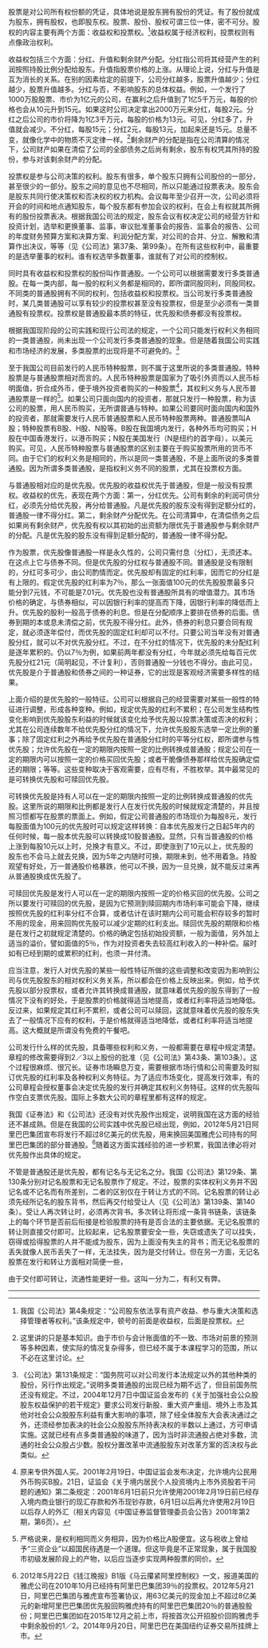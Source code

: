 股票是对公司所有权份额的凭证，具体地说是股东拥有股份的凭证。有了股份就成为股东，拥有股权，也即股东权。股票、股份、股权可谓三位一体，密不可分。股权的内容主要有两个方面：收益权和投票权。[^1]收益权属于经济权利，投票权则有点像政治权利。

[^1]:我国《公司法》第4条规定：“公司股东依法享有资产收益、参与重大决策和选择管理者等权利。”该条规定中，顿号的前面是收益权，后面是投票权。

收益权包括三个方面：分红、升值和剩余财产分配。分红指公司将其经营产生的利润按照持股比例分配给股东。升值指股票价格的上涨。从理论上说，分红与升值是互为消长的关系。在别的因素给定的前提下，公司分红越多，股票升值越少；分红越少，股票升值越多。分红与否，不影响股东的总体权益。例如，一个发行了1000万股股票、市价为1亿元的公司，在赢利之后升值到了1亿5千万元，每股的价格也会从10元升到15元。如果这时公司决定拿出2000万元来分红，每股2元。分红之后公司的市价将降为1亿3千万元，每股的价格为13元。可见，分红多了，升值就会减少。不分红，每股15元；分红2元，每股13元，加起来还是15元。总量不变，就像化学中的物质不灭定律一样。[^2]剩余财产的分配是指在公司清算的情况下，公司财产如果在清偿了公司的全部债务之后尚有剩余，股东有权凭其所持的股份，参与对该剩余财产的分配。

[^2]:这里讲的只是基本知识。由于市价与会计账面值的不一致、市场对前景的预测等多种因素，使实际的情况复杂得多，但已经不属于本课程学习的范围，所以不必在这里讨论。

投票权是参与公司决策的权利。股东有很多，单个股东只拥有公司股份的一部分，甚至很少的一部分。股东之间的意见也不尽相同，所以只能通过投票表决。股东会是股东共同行使决策权和否决权的权力机构。会议每年至少召开一次，公司必须将开会的时间和地点通知股东，每个股东都有参加会议的权利，在会上有权就其所拥有的股份投票表决。根据我国公司法的规定，股东会议有权决定公司的经营方针和投资计划，选举和更换董事、监事，审议批准董事会的报告、监事会的报告、公司的年度财务预算方案和决算方案、利润分配方案，对公司的合并、分立、解散和清算作出决议，等等（见《公司法》第37条、第99条）。在所有这些权利中，最重要的是选举董事的权利。谁有权选举多数董事，谁就有了对公司的控制权。

同时具有收益权和投票权的股份叫作普通股。一个公司可以根据需要发行多类普通股。在每一类内部，每一股的权利义务都是相同的，即所谓同股同利，同股同权。不同类的普通股拥有不同的权利，包括收益权和投票权。当公司发行多类普通股时，某几类普通股可以享有较少的投票权甚至没有投票权，但是至少必须有一类普通股有投票权。投票权是普通股最本质的特征，优先股和债券都没有投票权。

根据我国现阶段的公司实践和现行公司法的规定，一个公司只能发行权利义务相同的一类普通股，尚未出现一个公司发行多类普通股的现象。但是随着我国公司实践和市场经济的发展，多类股票的出现将是不可避免的。[^3]

[^3]:《公司法》第131条规定：“国务院可以对公司发行本法规定以外的其他种类的股份，另行作出规定。”说明多类普通股的出现已经为期不远了，但目前国务院还没有规定。不过，2004年12月7日中国证监会发布的《关于加强社会公众股股东权益保护的若干规定》要求公司发行新股、重大资产重组、境外上市及其他对社会公众股股东利益有重大影响的事项，除了经全体股东大会表决通过之外，还须经参加表决的社会公众股股东所持表决权的半数以上通过，方可申请实施。这就已经有点多类普通股的味道了，因为当时非流通股占绝对多数，流通的社会公众股占少数。股权分置改革中流通股股东对改革方案的否决权与此类似。

至于我国公司目前发行的人民币特种股票，则不属于这里所说的多类普通股。特种股票是与普通股票相对而言的。人民币特种股票是国家为了吸引外资而以人民币标明面值，折合成外币，便于境外投资者购买的一种股票[^4]，其权利义务与人民币普通股票是一样的[^5]。如果公司只面向国内的投资者，那就只发行一种股票，称为该公司的股票，用人民币购买，无所谓普通与特种。如果公司要同时面向国内和国外的投资者，那就需要发行人民币普通股票和人民币特种股票两种。普通股票叫A股；特种股票有B股、H股、N股等。B股在我国境内发行，各种外币均可购买；H股在中国香港发行，以港币购买；N股在美国发行（N是纽约的首字母），以美元购买。可见，人民币特种股票与普通股票的区别主要在于购买股票所用的货币不同。由于它们的权利义务是相同的，所以是同一类普通股，不是上面所说的多类普通股。因为所谓多类普通股，是指权利义务不同的股票，尤其在投票权方面。

[^4]:原来专供外国人买。2001年2月19日，中国证监会发布决定，允许境内公民用外币购买B股。21日，证监会《关于境内居民个人投资境内上市外资股若干问题的通知》第二条规定：2001年6月1日前只允许使用2001年2月19日前已经存入境内商业银行的现汇存款和外币现钞存款，6月1日以后再允许使用2月19日以后存人的外汇（相关内容见《中国证券监督管理委员会公告》2001年第2期，第6页）。
[^5]:严格说来，是权利相同而义务相异，因为价格比A股便宜。这与税收上曾给予“三资企业”以超国民待遇是一个道理。但这毕竟是不正常现象，属于我国股市初级发展阶段上的产物，以后应当逐步实现两种股票的同价。

与普通股相对应的是优先股。优先股的收益权优先于普通股，但是一般没有投票权。收益权的优先，表现在两个方面：第一，分红优先。公司有剩余的利润可供分红，必须先分给优先股，再分给普通股。凡是优先股的股东没有得到足额分红的，普通股一律不得分红。第二，剩余财产分配优先。在公司清算中，在清偿债务之后如果尚有剩余财产，优先股有权以其初始的出资额为限优先于普通股参与剩余财产的分配。凡是优先股的股东没有得到足额分配的，普通股一律不得分配。

作为股票，优先股像普通股一样是永久性的，公司只需付息（分红），无须还本。在这点上它与债券不同。但是优先股的分红权与普通股不同。普通股是没有限制的，分红可多可少，由公司酌情而定。优先股却有固定的红利率，因而它的分红是有上限的。假定优先股的红利率为7％，那么一张面值100元的优先股股票最多只能分到7元钱，不可能是7.01元。优先股也没有普通股所具有的增值潜力。其市场价格的确定，与债券相似，可以因银行利率的提高而下降，因银行利率的降低而上升。优先股的股利一般高于债券的利息。但是在分配顺序上要排在债券的后面。债券到期的本或息未清偿之前，优先股不得分红。此外，债券的利息只要合同有规定，就必须逐年偿付，而优先股的固定红利却可以不付。只要公司当年没有对普通股分红，就可以不对优先股分红。不过，在不分红的情况下，优先股的未分配红利是逐年累积的。仍以7％为例，如果前两年都没有分红，今年就必须先给每百元优先股分红21元（简明起见，不计复利），否则普通股一分钱也不得分。由此可见，优先股是介于普通股和债券之间的一种证券，它的出现是客观经济需要多样性的结果。

上面介绍的是优先股的一般特征。公司可以根据自己的经营需要对某些一般性的特征进行调整，形成各种变种。例如，规定优先股的红利不累积；在公司发生结构性变化影响到优先股股东利益的时候就该变化给予优先股以投票决策或否决的权利；尤其在公司连续数年不给优先股分红的情况下，允许优先股股东选举一定比例的董事；除了固定红利之外再给予优先股在普通股分红时的平等分红权，即所谓参与性优先股；允许优先股在一定的期限内按照一定的比例转换成普通股；规定公司在一定的期限内可以按照一定的价格买回优先股；或者干脆像债券那样给优先股确定偿还的期限；等等。这些变种取决于客观需要，应有尽有，不胜枚举。其中最常见的是可转换优先股和可赎回优先股。

可转换优先股是持有人可以在一定的期限内按照一定的比例转换成普通股的优先股。这里所说的期限和比例都是发行人在发行优先股的时候就规定清楚的，并且按照习惯都写在股票的票面上。例如，假定公司普通股的市场现价为每股8元，发行每股面值为100元的优先股时可以规定这样转换：自本优先股发行之日起5年内的任何时候，每一股本优先股可以转换成10股普通股。显然，只有当普通股的价格上涨到每股10元以上时，兑换才有意义。不过，即使涨到了10元以上，优先股的股东也不会马上就去兑换，因为5年之内随时可换，期限未到，他不用着急。持股观望有好处，万一普通股价格暴跌，他可以不换，因为一旦兑换，就不能反过来再从普通股换成优先股了。

可赎回优先股是发行人可以在一定的期限内按照一定的价格买回的优先股。公司之所以要发行可赎回的优先股，是因为它预测到赎回期内市场利率可能会下降，继续按照优先股的红利率分红不合算，或者估计在该时期内公司可能会积存较多的暂时不用的现金，用来回购优先股可以减少定期的红利支出。赎回优先股的期限和价格是在发行之初就规定清楚的。价格的确定包括初始投资额，一般为面值，另外加上适当的溢价，譬如面值的5％，作为对投资者失去较高红利收入的一种补偿。届时如有已经到期的或累积的红利，也须一并付清。

应当注意，发行人对优先股的某些一般性特征所做的这些调整和改变因为影响到公司与优先股股东的相对权利义务关系，所以都会在价格上反映出来。例如，给予优先股以部分投票权，或者允许其转换成普通股，就意味着优先股的股东得到了一般情况下没有的好处，于是股票的价格就得适当地提高，或者红利率将适当地降低。反过来，如果规定其红利不累积，或者公司可以赎回，这就意味着优先股的股东失去了一般情况下应有的权利，于是价格就得适当地降低，或者红利率将适当地提高。这大概就是所谓没有免费的午餐吧。

公司发行什么样的优先股，具备哪些权利和义务，一般都需要在章程中规定清楚。章程的修改需要得到2／3以上股份的批准（见《公司法》第43条、第103条）。这个过程很麻烦、很冗长。证券市场瞬息万变，需要根据市场行情和公司需要及时拟订优先股的红利率及各种权利义务特征。为了适应市场变化，提高发行效率，有的公司章程会授权董事会决定优先股的发行并确定其权利义务特征。这样的优先股叫作空白支票优先股。国际上多数大公司的章程里都有这样的规定。

我国《证券法》和《公司法》还没有对优先股作出规定，说明我国在这方面的经验还不甚成熟。但是在我国的公司实践中优先股已经出现，例如，2012年5月21日阿里巴巴集团宣布将发行不超过8亿美元的优先股，用来换回美国雅虎公司持有的阿里巴巴集团的部分普通股。[^6]随着这方面实践经验的进一步积累，我国法律必将对优先股作出具体的规定。

[^6]:2012年5月22日《钱江晚报》B1版《马云攥紧阿里控制权》一文，报道美国的雅虎公司在2010年10月已经持有阿里巴巴集团39％的投票权。2012年5月21日，阿里巴巴集团与雅虎宣布签署协议，用63亿美元的现金加上不超过8亿美元的新增阿里巴巴集团优先股回购雅虎持有的阿里巴巴集团20％的普通股股份；阿里巴巴集团如在2015年12月之前上市，将按首次公开招股价回购雅虎手中剩余股份的1／2。2014年9月20日，阿里巴巴在美国纽约证券交易所挂牌上市。

不管是普通股还是优先股，都有记名与无记名之分。我国《公司法》第129条、第130条分别对记名股票和无记名股票作了规定。不过，股票的实体权利义务并不因记名或不记名而有所差别，二者的区别仅在于转让方式的不同。记名股票的转让必须先经所记名的股东背书，然后再交付给受让人（见《公司法》第139条、第140条）。受让人再次转让时，必须再次背书。多次转让将形成一条背书链条，该链条上的每个环节是否前后衔接是检验股票的持有是否合法的主要依据。无记名股票的转让则直接交付即可。比较起来，记名股票要安全一些，失窃或遗失了可以挂失，窃得或拾得股票的人并不能成为股东，因为上面没有失主的背书；而无记名股票的丢失就像人民币丢失了一样，无法挂失，因为是交付转让。但在另一方面，无记名股票在发行和转让方面相对简便一些，

由于交付即可转让，流通性能更好一些。这叫一分为二，有利又有弊。
___